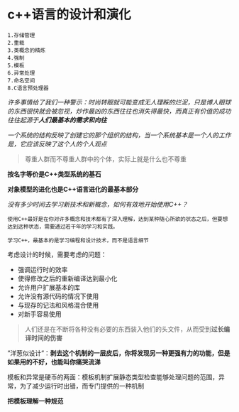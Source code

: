 # c++语言的设计和演化

```
1.存储管理
2.重载
3.类概念的精炼
4.强制
5.模板
6.异常处理
7.命名空间
8.C语言预处理器
```



*许多事情给了我们一种警示：时尚转眼就可能变成无人理睬的烂泥，只是博人眼球的东西很快就会被忽视，炒作最凶的东西往往也消失得最快，而真正有价值的成功往往起源于**人们最基本的需求和向往***

*一个系统的结构反映了创建它的那个组织的结构，当一个系统基本是一个人的工作是，它应该反映了这个人的个人观点*

> 尊重人群而不尊重人群中的个体，实际上就是什么也不尊重

**按名字等价是C++类型系统的基石**

**对象模型的进化也是C++语言进化的最基本部分**  



*没有多少时间去学习新技术和新概念，如何有效地开始使用C++？*

`使用C++最好是在你对许多概念和技术都有了深入理解，达到某种随心所欲的状态之后，但要想达到这种状态，需要通过若干年的学习和实践。`

`学习C++，最基本的是学习编程和设计技术，而不是语言细节`



考虑设计的时候，需要考虑的问题：

- 强调运行时的效率
- 使得修改之后的重新编译达到最小化
- 允许用户扩展基本的库
- 允许没有源代码的情况下使用
- 与现存的记法和风格混合使用
- 对新手容易使用



> 人们还是在不断将各种没有必要的东西装入他们的头文件，从而受到**过长编译时间的伤害**



”洋葱似设计”：**剥去这个机制的一层皮后，你将发现另一种更强有力的功能，但是如果用的不好，也能叫你痛哭流涕**



模板和异常是硬币的两面：模板机制扩展静态类型检查能够处理问题的范围，异常，为了减少运行时出错，而专门提供的一种机制



**把模板理解一种规范**
